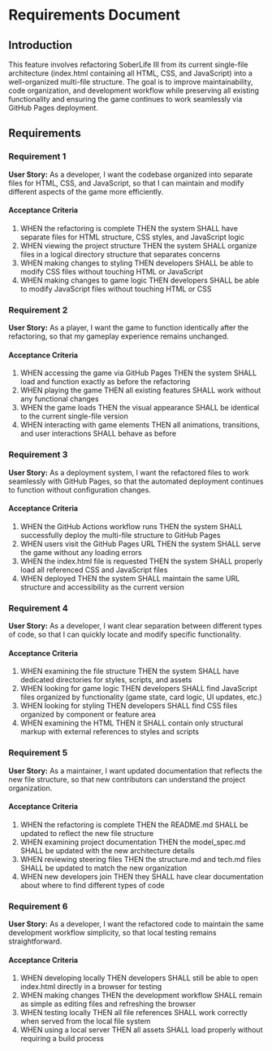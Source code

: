 # Requirements Document

## Introduction

This feature involves refactoring SoberLife III from its current single-file architecture (index.html containing all HTML, CSS, and JavaScript) into a well-organized multi-file structure. The goal is to improve maintainability, code organization, and development workflow while preserving all existing functionality and ensuring the game continues to work seamlessly via GitHub Pages deployment.

## Requirements

### Requirement 1

**User Story:** As a developer, I want the codebase organized into separate files for HTML, CSS, and JavaScript, so that I can maintain and modify different aspects of the game more efficiently.

#### Acceptance Criteria

1. WHEN the refactoring is complete THEN the system SHALL have separate files for HTML structure, CSS styles, and JavaScript logic
2. WHEN viewing the project structure THEN the system SHALL organize files in a logical directory structure that separates concerns
3. WHEN making changes to styling THEN developers SHALL be able to modify CSS files without touching HTML or JavaScript
4. WHEN making changes to game logic THEN developers SHALL be able to modify JavaScript files without touching HTML or CSS

### Requirement 2

**User Story:** As a player, I want the game to function identically after the refactoring, so that my gameplay experience remains unchanged.

#### Acceptance Criteria

1. WHEN accessing the game via GitHub Pages THEN the system SHALL load and function exactly as before the refactoring
2. WHEN playing the game THEN all existing features SHALL work without any functional changes
3. WHEN the game loads THEN the visual appearance SHALL be identical to the current single-file version
4. WHEN interacting with game elements THEN all animations, transitions, and user interactions SHALL behave as before

### Requirement 3

**User Story:** As a deployment system, I want the refactored files to work seamlessly with GitHub Pages, so that the automated deployment continues to function without configuration changes.

#### Acceptance Criteria

1. WHEN the GitHub Actions workflow runs THEN the system SHALL successfully deploy the multi-file structure to GitHub Pages
2. WHEN users visit the GitHub Pages URL THEN the system SHALL serve the game without any loading errors
3. WHEN the index.html file is requested THEN the system SHALL properly load all referenced CSS and JavaScript files
4. WHEN deployed THEN the system SHALL maintain the same URL structure and accessibility as the current version

### Requirement 4

**User Story:** As a developer, I want clear separation between different types of code, so that I can quickly locate and modify specific functionality.

#### Acceptance Criteria

1. WHEN examining the file structure THEN the system SHALL have dedicated directories for styles, scripts, and assets
2. WHEN looking for game logic THEN developers SHALL find JavaScript files organized by functionality (game state, card logic, UI updates, etc.)
3. WHEN looking for styling THEN developers SHALL find CSS files organized by component or feature area
4. WHEN examining the HTML THEN it SHALL contain only structural markup with external references to styles and scripts

### Requirement 5

**User Story:** As a maintainer, I want updated documentation that reflects the new file structure, so that new contributors can understand the project organization.

#### Acceptance Criteria

1. WHEN the refactoring is complete THEN the README.md SHALL be updated to reflect the new file structure
2. WHEN examining project documentation THEN the model_spec.md SHALL be updated with the new architecture details
3. WHEN reviewing steering files THEN the structure.md and tech.md files SHALL be updated to match the new organization
4. WHEN new developers join THEN they SHALL have clear documentation about where to find different types of code

### Requirement 6

**User Story:** As a developer, I want the refactored code to maintain the same development workflow simplicity, so that local testing remains straightforward.

#### Acceptance Criteria

1. WHEN developing locally THEN developers SHALL still be able to open index.html directly in a browser for testing
2. WHEN making changes THEN the development workflow SHALL remain as simple as editing files and refreshing the browser
3. WHEN testing locally THEN all file references SHALL work correctly when served from the local file system
4. WHEN using a local server THEN all assets SHALL load properly without requiring a build process